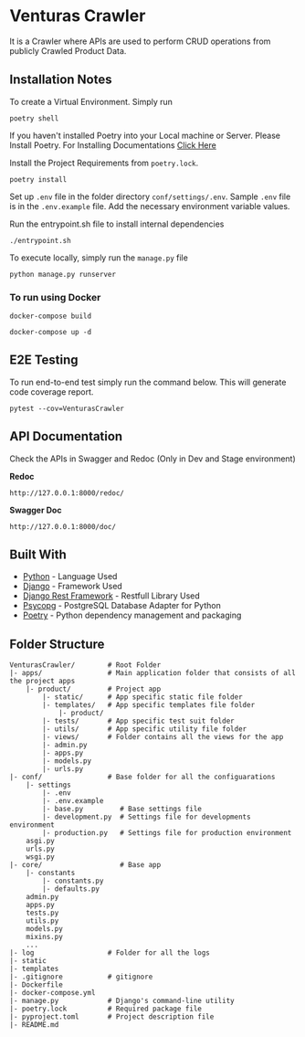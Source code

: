 # Venturas Crawler

It is a Crawler where APIs are used to perform CRUD operations from publicly Crawled Product Data.

## Installation Notes

To create a Virtual Environment. Simply run

```
poetry shell
```

If you haven't installed Poetry into your Local machine or Server. Please Install Poetry.
For Installing Documentations [Click Here](https://python-poetry.org/docs/#installation)

Install the Project Requirements from ``poetry.lock``.

```
poetry install
```

Set up ``.env`` file in the folder directory ``conf/settings/.env``. 
Sample ``.env`` file is in the ``.env.example`` file. Add the necessary environment variable values.

Run the entrypoint.sh file to install internal dependencies
```
./entrypoint.sh
```

To execute locally, simply run the ``manage.py`` file

```
python manage.py runserver
```

### To run using Docker

```
docker-compose build
```

```
docker-compose up -d
```

## E2E Testing

To run end-to-end test simply run the command below. This will generate code coverage report.

```
pytest --cov=VenturasCrawler
```

## API Documentation

Check the APIs in Swagger and Redoc (Only in Dev and Stage environment)

**Redoc**

```
http://127.0.0.1:8000/redoc/
```

**Swagger Doc**

```
http://127.0.0.1:8000/doc/
```

## Built With

* [Python](https://www.python.org/) - Language Used
* [Django](https://www.djangoproject.com/) - Framework Used
* [Django Rest Framework](https://www.djangoproject.com/) - Restfull Library Used
* [Psycopg](https://www.psycopg.org/docs/) - PostgreSQL Database Adapter for Python
* [Poetry](https://python-poetry.org/docs/) - Python dependency management and packaging

## Folder Structure

```
VenturasCrawler/        # Root Folder
|- apps/                # Main application folder that consists of all the project apps
    |- product/         # Project app
        |- static/      # App specific static file folder
        |- templates/   # App specific templates file folder
            |- product/
        |- tests/       # App specific test suit folder
        |- utils/       # App specific utility file folder
        |- views/       # Folder contains all the views for the app
        |- admin.py
        |- apps.py
        |- models.py
        |- urls.py
|- conf/                # Base folder for all the configuarations
    |- settings
        |- .env
        |- .env.example
        |- base.py         # Base settings file
        |- development.py  # Settings file for developments environment
        |- production.py   # Settings file for production environment
    asgi.py
    urls.py
    wsgi.py
|- core/                   # Base app
    |- constants
        |- constants.py
        |- defaults.py
    admin.py
    apps.py
    tests.py
    utils.py
    models.py
    mixins.py
    ...
|- log                  # Folder for all the logs
|- static
|- templates
|- .gitignore           # gitignore
|- Dockerfile
|- docker-compose.yml
|- manage.py            # Django's command-line utility
|- poetry.lock          # Required package file
|- pyproject.toml       # Project description file
|- README.md
```
